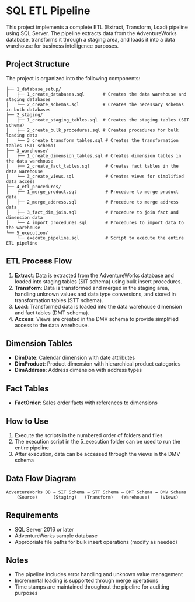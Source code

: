 # SQL ETL Pipeline

This project implements a complete ETL (Extract, Transform, Load) pipeline using SQL Server. The pipeline extracts data from the AdventureWorks database, transforms it through a staging area, and loads it into a data warehouse for business intelligence purposes.

## Project Structure

The project is organized into the following components:

```
├── 1_database_setup/
│   ├── 1_create_databases.sql       # Creates the data warehouse and staging databases
│   └── 2_create_schemas.sql         # Creates the necessary schemas in both databases
├── 2_staging/
│   ├── 1_create_staging_tables.sql  # Creates the staging tables (SIT schema)
│   ├── 2_create_bulk_procedures.sql # Creates procedures for bulk loading data
│   └── 3_create_transform_tables.sql # Creates the transformation tables (STT schema)
├── 3_warehouse/
│   ├── 1_create_dimension_tables.sql # Creates dimension tables in the data warehouse
│   ├── 2_create_fact_tables.sql      # Creates fact tables in the data warehouse
│   └── 3_create_views.sql            # Creates views for simplified data access
├── 4_etl_procedures/
│   ├── 1_merge_product.sql           # Procedure to merge product data
│   ├── 2_merge_address.sql           # Procedure to merge address data
│   ├── 3_fact_dim_join.sql           # Procedure to join fact and dimension data
│   └── 4_import_procedures.sql       # Procedures to import data to the warehouse
└── 5_execution/
    └── execute_pipeline.sql          # Script to execute the entire ETL pipeline
```

## ETL Process Flow

1. **Extract**: Data is extracted from the AdventureWorks database and loaded into staging tables (SIT schema) using bulk insert procedures.
2. **Transform**: Data is transformed and merged in the staging area, handling unknown values and data type conversions, and stored in transformation tables (STT schema).
3. **Load**: Transformed data is loaded into the data warehouse dimension and fact tables (DMT schema).
4. **Access**: Views are created in the DMV schema to provide simplified access to the data warehouse.

## Dimension Tables

- **DimDate**: Calendar dimension with date attributes
- **DimProduct**: Product dimension with hierarchical product categories
- **DimAddress**: Address dimension with address types

## Fact Tables

- **FactOrder**: Sales order facts with references to dimensions

## How to Use

1. Execute the scripts in the numbered order of folders and files
2. The execution script in the 5_execution folder can be used to run the entire pipeline
3. After execution, data can be accessed through the views in the DMV schema

## Data Flow Diagram

```
AdventureWorks DB → SIT Schema → STT Schema → DMT Schema → DMV Schema
    (Source)      (Staging)   (Transform)   (Warehouse)    (Views)
```

## Requirements

- SQL Server 2016 or later
- AdventureWorks sample database
- Appropriate file paths for bulk insert operations (modify as needed)

## Notes

- The pipeline includes error handling and unknown value management
- Incremental loading is supported through merge operations
- Time stamps are maintained throughout the pipeline for auditing purposes 